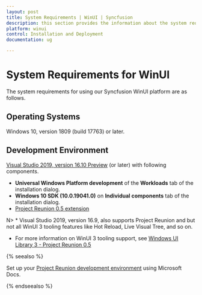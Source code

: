 ```yaml
---
layout: post
title: System Requirements | WinUI | Syncfusion
description: this section provides the information about the system requirements for WinUI platform with supported browsers
platform: winui
control: Installation and Deployment
documentation: ug

---
```


# System Requirements for WinUI

The system requirements for using our Syncfusion WinUI platform are as follows.

## Operating Systems
Windows 10, version 1809 (build 17763) or later.

## Development Environment

[Visual Studio 2019, version 16.10 Preview](https://visualstudio.microsoft.com/vs/preview/) (or later) with following components. 
 * <b>Universal Windows Platform development</b> of the <b>Workloads</b> tab of the installation dialog.  
 * <b>Windows 10 SDK (10.0.19041.0)</b> on <b>Individual components</b> tab of the installation dialog. 
 * [Project Reunion 0.5 extension](https://marketplace.visualstudio.com/items?itemName=ProjectReunion.MicrosoftProjectReunion)

N> * Visual Studio 2019, version 16.9, also supports Project Reunion and but not all WinUI 3 tooling features like Hot Reload, Live Visual Tree, and so on. 
* For more information on WinUI 3 tooling support, see [Windows UI Library 3 - Project Reunion 0.5](https://docs.microsoft.com/en-us/windows/apps/winui/winui3/)


{% seealso %}

Set up your [Project Reunion development environment](https://docs.microsoft.com/en-us/windows/apps/project-reunion/get-started-with-project-reunion#set-up-your-development-environment) using Microsoft Docs.

{% endseealso %}